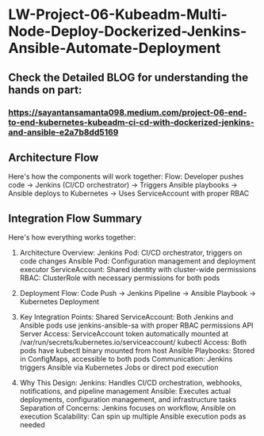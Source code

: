 # LW-Project-06-Kubeadm-Multi-Node-Deploy-Dockerized-Jenkins-Ansible-Automate-Deployment
## Check the Detailed BLOG for understanding the hands on part:
### https://sayantansamanta098.medium.com/project-06-end-to-end-kubernetes-kubeadm-ci-cd-with-dockerized-jenkins-and-ansible-e2a7b8dd5169

## Architecture Flow
Here's how the components will work together:
Flow: Developer pushes code → Jenkins (CI/CD orchestrator) → Triggers Ansible playbooks → Ansible deploys to Kubernetes → Uses ServiceAccount with proper RBAC

## Integration Flow Summary
Here's how everything works together:

1. Architecture Overview:
Jenkins Pod: CI/CD orchestrator, triggers on code changes
Ansible Pod: Configuration management and deployment executor
ServiceAccount: Shared identity with cluster-wide permissions
RBAC: ClusterRole with necessary permissions for both pods

2. Deployment Flow:
Code Push → Jenkins Pipeline → Ansible Playbook → Kubernetes Deployment

4. Key Integration Points:
Shared ServiceAccount: Both Jenkins and Ansible pods use jenkins-ansible-sa with proper RBAC permissions
API Server Access: ServiceAccount token automatically mounted at /var/run/secrets/kubernetes.io/serviceaccount/
kubectl Access: Both pods have kubectl binary mounted from host
Ansible Playbooks: Stored in ConfigMaps, accessible to both pods
Communication: Jenkins triggers Ansible via Kubernetes Jobs or direct pod execution

4. Why This Design:
Jenkins: Handles CI/CD orchestration, webhooks, notifications, and pipeline management
Ansible: Executes actual deployments, configuration management, and infrastructure tasks
Separation of Concerns: Jenkins focuses on workflow, Ansible on execution
Scalability: Can spin up multiple Ansible execution pods as needed



